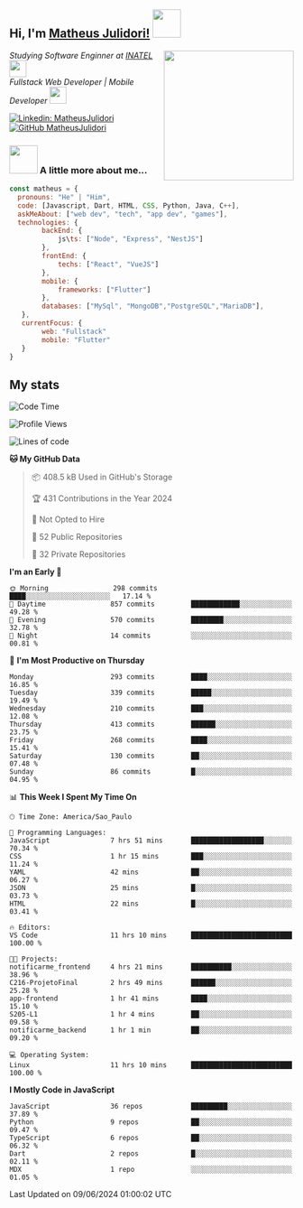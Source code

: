 <h2> Hi, I'm <a href="https://matheusjulidori.github.io" target="_blank">Matheus Julidori!</a> <img src="https://media.giphy.com/media/12oufCB0MyZ1Go/giphy.gif" width="50"></h2>
<img align='right' src="https://media.giphy.com/media/3oKIPnAiaMCws8nOsE/giphy.gif" width="230" height="auto">
<p><em>Studying Software Enginner at <a href="http://www.inatel.br" target="_blank">INATEL</a><img src="https://media.giphy.com/media/fYSnHlufseco8Fh93Z/giphy.gif" width="30"></br>
  Fullstack Web Developer | Mobile Developer <img src="https://media.giphy.com/media/WUlplcMpOCEmTGBtBW/giphy.gif" width="30">
</em></p>

[![Linkedin: MatheusJulidori](https://img.shields.io/badge/-MatheusJulidori-blue?style=flat-square&logo=Linkedin&logoColor=white&link=https://www.linkedin.com/in/MatheusJulidori/)](https://www.linkedin.com/in/MatheusJulidori/)
[![GitHub MatheusJulidori](https://img.shields.io/github/followers/matheusjulidori?label=follow&style=social)](https://github.com/MatheusJulidori)


### <img src="https://media.giphy.com/media/VgCDAzcKvsR6OM0uWg/giphy.gif" width="50"> A little more about me...  

```javascript
const matheus = {
  pronouns: "He" | "Him",
  code: [Javascript, Dart, HTML, CSS, Python, Java, C++],
  askMeAbout: ["web dev", "tech", "app dev", "games"],
  technologies: {
        backEnd: {
            js\ts: ["Node", "Express", "NestJS"]
        },
        frontEnd: {
            techs: ["React", "VueJS"]
        },
        mobile: {
            frameworks: ["Flutter"]
        },
        databases: ["MySql", "MongoDB","PostgreSQL","MariaDB"],
   },
   currentFocus: {
        web: "Fullstack"
        mobile: "Flutter"
   }
}
```
<h2>My stats</h2>

<!--START_SECTION:waka-->
![Code Time](http://img.shields.io/badge/Code%20Time-626%20hrs%2037%20mins-blue)

![Profile Views](http://img.shields.io/badge/Profile%20Views-0-blue)

![Lines of code](https://img.shields.io/badge/From%20Hello%20World%20I%27ve%20Written-6.7%20million%20lines%20of%20code-blue)

**🐱 My GitHub Data** 

> 📦 408.5 kB Used in GitHub's Storage 
 > 
> 🏆 431 Contributions in the Year 2024
 > 
> 🚫 Not Opted to Hire
 > 
> 📜 52 Public Repositories 
 > 
> 🔑 32 Private Repositories 
 > 
**I'm an Early 🐤** 

```text
🌞 Morning                298 commits         ████░░░░░░░░░░░░░░░░░░░░░   17.14 % 
🌆 Daytime                857 commits         ████████████░░░░░░░░░░░░░   49.28 % 
🌃 Evening                570 commits         ████████░░░░░░░░░░░░░░░░░   32.78 % 
🌙 Night                  14 commits          ░░░░░░░░░░░░░░░░░░░░░░░░░   00.81 % 
```
📅 **I'm Most Productive on Thursday** 

```text
Monday                   293 commits         ████░░░░░░░░░░░░░░░░░░░░░   16.85 % 
Tuesday                  339 commits         █████░░░░░░░░░░░░░░░░░░░░   19.49 % 
Wednesday                210 commits         ███░░░░░░░░░░░░░░░░░░░░░░   12.08 % 
Thursday                 413 commits         ██████░░░░░░░░░░░░░░░░░░░   23.75 % 
Friday                   268 commits         ████░░░░░░░░░░░░░░░░░░░░░   15.41 % 
Saturday                 130 commits         ██░░░░░░░░░░░░░░░░░░░░░░░   07.48 % 
Sunday                   86 commits          █░░░░░░░░░░░░░░░░░░░░░░░░   04.95 % 
```


📊 **This Week I Spent My Time On** 

```text
🕑︎ Time Zone: America/Sao_Paulo

💬 Programming Languages: 
JavaScript               7 hrs 51 mins       ██████████████████░░░░░░░   70.34 % 
CSS                      1 hr 15 mins        ███░░░░░░░░░░░░░░░░░░░░░░   11.24 % 
YAML                     42 mins             ██░░░░░░░░░░░░░░░░░░░░░░░   06.27 % 
JSON                     25 mins             █░░░░░░░░░░░░░░░░░░░░░░░░   03.73 % 
HTML                     22 mins             █░░░░░░░░░░░░░░░░░░░░░░░░   03.41 % 

🔥 Editors: 
VS Code                  11 hrs 10 mins      █████████████████████████   100.00 % 

🐱‍💻 Projects: 
notificarme_frontend     4 hrs 21 mins       ██████████░░░░░░░░░░░░░░░   38.96 % 
C216-ProjetoFinal        2 hrs 49 mins       ██████░░░░░░░░░░░░░░░░░░░   25.28 % 
app-frontend             1 hr 41 mins        ████░░░░░░░░░░░░░░░░░░░░░   15.10 % 
S205-L1                  1 hr 4 mins         ██░░░░░░░░░░░░░░░░░░░░░░░   09.58 % 
notificarme_backend      1 hr 1 min          ██░░░░░░░░░░░░░░░░░░░░░░░   09.20 % 

💻 Operating System: 
Linux                    11 hrs 10 mins      █████████████████████████   100.00 % 
```

**I Mostly Code in JavaScript** 

```text
JavaScript               36 repos            █████████░░░░░░░░░░░░░░░░   37.89 % 
Python                   9 repos             ██░░░░░░░░░░░░░░░░░░░░░░░   09.47 % 
TypeScript               6 repos             ██░░░░░░░░░░░░░░░░░░░░░░░   06.32 % 
Dart                     2 repos             █░░░░░░░░░░░░░░░░░░░░░░░░   02.11 % 
MDX                      1 repo              ░░░░░░░░░░░░░░░░░░░░░░░░░   01.05 % 
```




 Last Updated on 09/06/2024 01:00:02 UTC
<!--END_SECTION:waka-->
